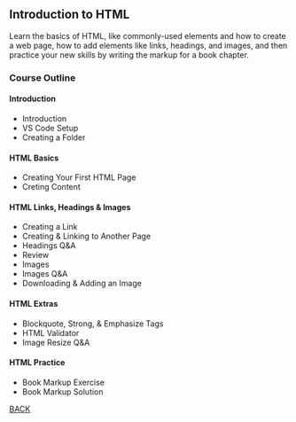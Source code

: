 ## Introduction to HTML

Learn the basics of HTML, like commonly-used elements and how to create a web page, how to add elements like links, headings, and images, and then practice your new skills by writing the markup for a book chapter.

### Course Outline
#### Introduction
- Introduction
- VS Code Setup
- Creating a Folder

#### HTML Basics
- Creating Your First HTML Page
- Creting Content

#### HTML Links, Headings & Images
- Creating a Link
- Creating & Linking to Another Page
- Headings Q&A
- Review
- Images
- Images Q&A
- Downloading & Adding an Image

#### HTML Extras
- Blockquote, Strong, & Emphasize Tags
- HTML Validator
- Image Resize Q&A

#### HTML Practice
- Book Markup Exercise
- Book Markup Solution

[BACK](./README.md)